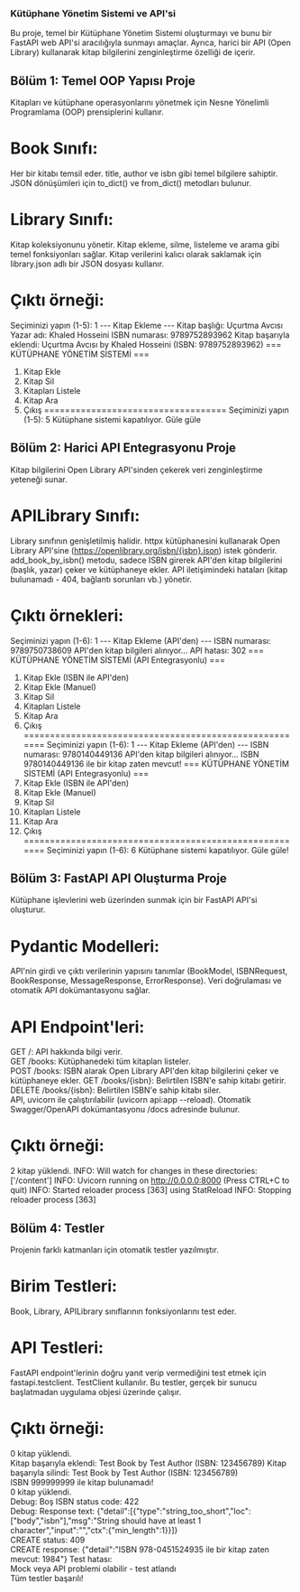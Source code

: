 
### Kütüphane Yönetim Sistemi ve API'si 
Bu proje, temel bir Kütüphane Yönetim Sistemi oluşturmayı ve bunu bir FastAPI web 
API'si aracılığıyla sunmayı amaçlar. Ayrıca, harici bir API (Open Library) kullanarak kitap 
bilgilerini zenginleştirme özelliği de içerir. 
## Bölüm 1: Temel OOP Yapısı Proje 
Kitapları ve kütüphane operasyonlarını yönetmek için Nesne Yönelimli Programlama 
(OOP) prensiplerini kullanır. 
# Book Sınıfı: 
Her bir kitabı temsil eder. title, author ve isbn gibi temel bilgilere 
sahiptir. JSON dönüşümleri için to_dict() ve from_dict() metodları bulunur.  
# Library Sınıfı: 
Kitap koleksiyonunu yönetir. Kitap ekleme, silme, listeleme ve 
arama gibi temel fonksiyonları sağlar. Kitap verilerini kalıcı olarak saklamak için 
library.json adlı bir JSON dosyası kullanır.  
# Çıktı örneği: 
Seçiminizi yapın (1-5): 1 --- Kitap Ekleme --- 
Kitap başlığı: Uçurtma Avcısı 
Yazar adı: Khaled Hosseini 
ISBN numarası: 9789752893962 
Kitap başarıyla eklendi: Uçurtma Avcısı by Khaled Hosseini (ISBN: 9789752893962) 
=== KÜTÜPHANE YÖNETİM SİSTEMİ === 
1. Kitap Ekle 
2. Kitap Sil 
3. Kitapları Listele 
4. Kitap Ara 
5. Çıkış 
=================================== 
Seçiminizi yapın (1-5): 5 
Kütüphane sistemi kapatılıyor. Güle güle 
## Bölüm 2: Harici API Entegrasyonu Proje 
Kitap bilgilerini Open Library API'sinden çekerek veri zenginleştirme yeteneği sunar. 
# APILibrary Sınıfı: 
Library sınıfının genişletilmiş halidir. httpx kütüphanesini kullanarak 
Open Library API'sine (https://openlibrary.org/isbn/{isbn}.json) istek gönderir. 
add_book_by_isbn() metodu, sadece ISBN girerek API'den kitap bilgilerini (başlık, yazar) 
çeker ve kütüphaneye ekler. API iletişimindeki hataları (kitap bulunamadı - 404, bağlantı 
sorunları vb.) yönetir.  
# Çıktı örnekleri:  
Seçiminizi yapın (1-6): 1 --- Kitap Ekleme (API'den) --- 
ISBN numarası: 9789750738609 
API'den kitap bilgileri alınıyor... 
API hatası: 302 
=== KÜTÜPHANE YÖNETİM SİSTEMİ (API Entegrasyonlu) === 
1. Kitap Ekle (ISBN ile API'den) 
2. Kitap Ekle (Manuel) 
3. Kitap Sil 
4. Kitapları Listele 
5. Kitap Ara 
6. Çıkış 
======================================================= 
Seçiminizi yapın (1-6): 1 --- Kitap Ekleme (API'den) --- 
ISBN numarası: 9780140449136 
API'den kitap bilgileri alınıyor... 
ISBN 9780140449136 ile bir kitap zaten mevcut! 
=== KÜTÜPHANE YÖNETİM SİSTEMİ (API Entegrasyonlu) === 
1. Kitap Ekle (ISBN ile API'den) 
2. Kitap Ekle (Manuel) 
3. Kitap Sil 
4. Kitapları Listele 
5. Kitap Ara 
6. Çıkış 
======================================================= 
Seçiminizi yapın (1-6): 6 
Kütüphane sistemi kapatılıyor. Güle güle! 
## Bölüm 3: FastAPI API Oluşturma Proje 
Kütüphane işlevlerini web üzerinden sunmak için bir FastAPI API'si oluşturur. 
# Pydantic Modelleri: 
API'nin girdi ve çıktı verilerinin yapısını tanımlar (BookModel, 
ISBNRequest, BookResponse, MessageResponse, ErrorResponse). Veri doğrulaması ve 
otomatik API dokümantasyonu sağlar. 
# API Endpoint'leri: 
GET /: API hakkında bilgi verir.  
GET /books: Kütüphanedeki tüm kitapları listeler.  
POST /books: ISBN alarak Open Library API'den kitap bilgilerini çeker ve kütüphaneye 
ekler. 
GET /books/{isbn}: Belirtilen ISBN'e sahip kitabı getirir.  
DELETE /books/{isbn}: Belirtilen ISBN'e sahip kitabı siler.  
API, uvicorn ile çalıştırılabilir (uvicorn api:app --reload). Otomatik Swagger/OpenAPI 
dokümantasyonu /docs adresinde bulunur.  
# Çıktı örneği:  
2 kitap yüklendi. 
INFO:     Will watch for changes in these directories: ['/content'] 
INFO:     Uvicorn running on http://0.0.0.0:8000 (Press CTRL+C to quit) 
INFO:     Started reloader process [363] using StatReload 
INFO:     Stopping reloader process [363] 
## Bölüm 4: Testler 
Projenin farklı katmanları için otomatik testler yazılmıştır. 
# Birim Testleri: 
Book, Library, APILibrary sınıflarının fonksiyonlarını test eder.  
# API Testleri: 
FastAPI endpoint'lerinin doğru yanıt verip vermediğini test etmek için 
fastapi.testclient. 
TestClient kullanılır. Bu testler, gerçek bir sunucu başlatmadan uygulama objesi 
üzerinde çalışır. 
# Çıktı örneği: 
0 kitap yüklendi.  
Kitap başarıyla eklendi: Test Book by Test Author (ISBN: 123456789) 
Kitap başarıyla silindi: Test Book by Test Author (ISBN: 123456789)  
ISBN 999999999 ile kitap bulunamadı!  
0 kitap yüklendi.  
Debug: Boş ISBN status code: 422  
Debug: Response text: 
{"detail":[{"type":"string_too_short","loc":["body","isbn"],"msg":"String should have at 
least 1 character","input":"","ctx":{"min_length":1}}]}  
CREATE status: 409  
CREATE response: {"detail":"ISBN 978-0451524935 ile bir kitap zaten mevcut: 1984"} 
Test hatası:  
Mock veya API problemi olabilir - test atlandı  
Tüm testler başarılı! 
